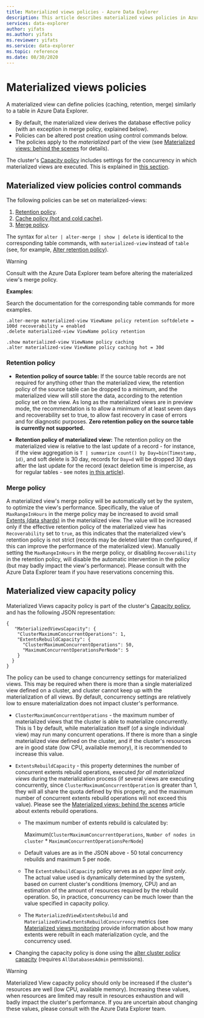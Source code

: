 ```yaml
---
title: Materialized views policies - Azure Data Explorer
description: This article describes materialized views policies in Azure Data Explorer.
services: data-explorer
author: yifats
ms.author: yifats
ms.reviewer: yifats
ms.service: data-explorer
ms.topic: reference
ms.date: 08/30/2020
---
```

# Materialized views policies

A materialized view can define policies (caching, retention, merge) similarly to a table in Azure 
Data Explorer.

* By default, the materialized view derives the database effective policy (with an
exception in merge policy, explained below).
* Policies can be altered post creation using control commands below.
* The policies apply to the *materialized* part of the view
(see [Materialized views: behind the scenes](materialized-view-behind-the-scenes.md) for details).

The cluster's [Capacity policy](../capacitypolicy.md) includes settings for the concurrency in which 
materialized views are executed. This is explained in [this section](#materialized-view-capacity-policy). 

## Materialized view policies control commands

The following policies can be set on materialized-views:

1. [Retention policy](../retentionpolicy.md).
2. [Cache policy (hot and cold cache)](../cachepolicy.md).
3. [Merge policy](../mergepolicy.md). 

The syntax for `alter | alter-merge | show | delete` is identical to the corresponding table commands, with `materialized-view` instead of `table` (see, for example, [Alter retention policy](../retention-policy.md#alter-retention-policy)). 

> [!WARNING]
> Consult with the Azure Data Explorer team before altering the materialized view's merge policy.

**Examples**:

Search the documentation for the corresponding table commands for more examples.

<!-- csl -->
```
.alter-merge materialized-view ViewName policy retention softdelete = 100d recoverability = enabled
.delete materialized-view ViewName policy retention  

.show materialized-view ViewName policy caching
.alter materialized-view ViewName policy caching hot = 30d
```

### Retention policy

* **Retention policy of source table:** If the source table records are not required for anything 
other than the materialized view,
the retention policy of the source table can be dropped to a minimum, and the materialized view will still
store the data, according to the retention policy set on the view.
As long as the materialized views are in preview mode, the recommendation is to allow a minimum of
at least seven days and recoverability set to true, to allow fast recovery in case of errors and for
diagnostic purposes. **Zero retention policy on the source table is currently not supported.**

* **Retention policy of materialized view:** The retention policy on the materialized view is relative to the last update of a record - for instance, if the view aggregation is
     `T | summarize count() by Day=bin(Timestamp, 1d)`, and soft delete is 30 day, records for `Day=d` will be
 dropped 30 days after the last update for the record (exact deletion time is impercise, as for regular tables - see notes [in this article](../retentionpolicy.md)).

### Merge policy

A materialized view's merge policy will be automatically set by the system, to optimize the view's
performance. Specifically, the value of `MaxRangeInHours` in the merge policy may be increased to
avoid small [Extents (data shards)](../extents-overview.md) in the materialized view.
The value will be increased only if the effective retention policy of the materialized view has
 `Recoverability` set to `true`, as this indicates that the materialized view's retention policy is
 not strict (records may be deleted later than configured, if this can improve the performance
of the materialized view). Manually setting the `MaxRangeInHours` in the merge policy,
 or disabling `Recoverability` in the retention policy, will disable the automatic intervention
 in the policy (but may badly impact the view's performance).
Please consult with the Azure Data Explorer team if you have reservations concerning this. 

## Materialized view capacity policy

Materialized Views capacity policy is part of the cluster's [Capacity policy](../capacitypolicy.md),
and has the following JSON representation:

<!-- csl -->
``` 
{
   "MaterializedViewsCapacity": {
    "ClusterMaximumConcurrentOperations": 1,
    "ExtentsRebuildCapacity": {
      "ClusterMaximumConcurrentOperations": 50,
      "MaximumConcurrentOperationsPerNode": 5
    }
  }
}
```

The policy can be used to change concurrency settings for materialized views. This may be required when
there is more than a single materialized view defined on a cluster, and cluster cannot keep up with
the materialization of all views. By default, concurrency settings are relatively low to ensure
materialization does not impact cluster's performance.

* `ClusterMaximumConcurrentOperations` - the maximum number of materialized views that the cluster 
is able to materialize concurrently. This is 1 by default, while materialization itself (of a single
individual view) may run many concurrent operations. If there is more than a single materialized
view defined on the cluster, and if the cluster's resources are in good state (low CPU, available 
memory), it is recommended to increase this value.

* `ExtentsRebuildCapacity` - this property determines the number of concurrent extents rebuild
operations, executed *for all materialized views* during the materialization process 
(if several views are executing concurrently, since `ClusterMaximumConcurrentOperation`
is greater than 1, they will all share the quota defined by this property, and the maximum
number of concurrent extents rebuild operations will not exceed this value).
Please see the [Materialized views: behind the scenes](materialized-view-behind-the-scenes.md) article
 about extents rebuild operations.

    * The maximum number of extents rebuild is calculated by:
    
        Maximum(`ClusterMaximumConcurrentOperations`, `Number of nodes in cluster` * `MaximumConcurrentOperationsPerNode`)
    
    * Default values are as in the JSON above - 50 total concurrency rebuilds and maximum 5 per node.
    * The `ExtentsRebuildCapacity` policy serves as an *upper limit only*. The actual value used is
dynamically determined by the system, based on current cluster's conditions (memory, CPU) and an
estimation of the amount of resources required by the rebuild operation. So, in practice, concurrency
can be much lower than the value specified in capacity policy.
    * The `MaterializedViewExtentsRebuild` and `MaterializedViewExtentsRebuildConcurrency` metrics (see [Materialized views monitoring](materialized-view-monitoring.md) provide information about how many extents were rebuilt in each materialization cycle, and the concurrency used.

* Changing the capacity policy is done using the [alter cluster policy capacity](../capacity-policy.md#alter-cluster-policy-capacity) (requires `AllDatabasesAdmin` permissions).

> [!WARNING]
> Materialized View capacity policy should only be increased if the cluster's resources are well 
> (low CPU, available memory). Increasing these values, when resources are limited may result in
> resources exhaustion and will badly impact the cluster's performance. If you are uncertain about
> changing these values, please consult with the Azure Data Explorer team.